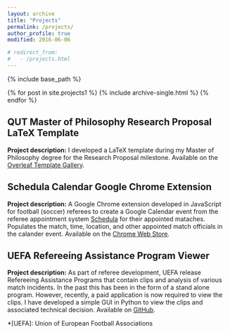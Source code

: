 ```yaml
---
layout: archive
title: "Projects"
permalink: /projects/
author_profile: true
modified: 2016-06-06

# redirect_from: 
#   - /projects.html
---
```


{% include base_path %}


{% for post in site.projects1 %}
  {% include archive-single.html %}
{% endfor %}




##  QUT Master of Philosophy Research Proposal LaTeX Template
**Project description:** I developed a LaTeX template during my Master of Philosophy degree for the Research Proposal milestone. Available on the [Overleaf Template Gallery](https://www.overleaf.com/latex/templates/queensland-university-of-technology-qut-mphil-research-proposal/cbmfdbxqnssy).



## Schedula Calendar Google Chrome Extension
**Project description:** A Google Chrome extension developed in JavaScript for football (soccer) referees to create a Google Calendar event from the referee appointment system [Schedula](https://www.schedula.com.au/) for their appointed mataches. Populates the match, time, location, and other appointed match officials in the calander event. Available on the [Chrome Web Store](https://chrome.google.com/webstore/detail/schedula-calendar/kgdeoimicejbagodibjcagiibdppbjhb).


## UEFA Refereeing Assistance Program Viewer
**Project description:** As part of referee development, UEFA release Refereeing Assistance Programs that contain clips and analysis of various match incidents. In the past this has been in the form of a stand alone program. However, recently, a paid application is now required to view the clips. I have developed a simple GUI in Python to view the clips and associated technical decision. Available on [GitHub](https://github.com/jack-powers/UEFA-RAP-Viewer).

*[UEFA]: Union of European Football Associations